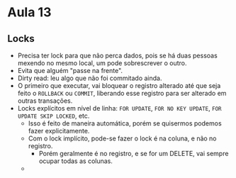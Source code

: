 # Aula 13

## Locks
* Precisa ter lock para que não perca dados, pois se há duas pessoas mexendo no mesmo local, um pode sobrescrever o outro.
* Evita que alguém "passe na frente".
* Dirty read: leu algo que não foi commitado ainda.
* O primeiro que executar, vai bloquear o registro alterado até que seja feito o `ROLLBACK` ou `COMMIT`, liberando esse registro para ser alterado em outras transações.
* Locks explícitos em nível de linha: `FOR UPDATE`, `FOR NO KEY UPDATE`, `FOR UPDATE SKIP LOCKED`, etc.
  * Isso é feito de maneira automática, porém se quisermos podemos fazer explicitamente.
  * Com o lock implícito, pode-se fazer o lock é na coluna, e não no registro.
    * Porém geralmente é no registro, e se for um DELETE, vai sempre ocupar todas as colunas.
  * 